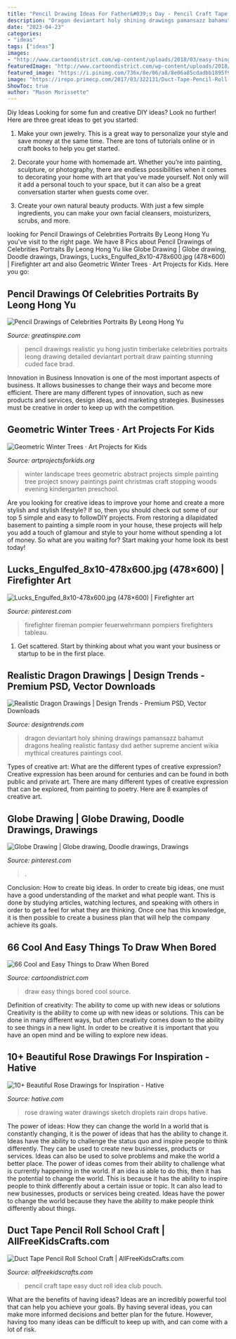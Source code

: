 ```yaml
---
title: "Pencil Drawing Ideas For Father&#039;s Day - Pencil Craft Tape Easy Duct Roll Idea Club Pouch"
description: "Dragon deviantart holy shining drawings pamansazz bahamut dragons healing realistic fantasy dxd aether supreme ancient wikia mythical creatures paintings cool"
date: "2023-04-23"
categories:
- "ideas"
tags: ["ideas"]
images:
- "http://www.cartoondistrict.com/wp-content/uploads/2018/03/easy-things-to-draw-when-bored18.jpg"
featuredImage: "http://www.cartoondistrict.com/wp-content/uploads/2018/03/easy-things-to-draw-when-bored18.jpg"
featured_image: "https://i.pinimg.com/736x/8e/06/a8/8e06a85cdadbb1895f935a4482d65180--art-school-figurative-art.jpg"
image: "https://irepo.primecp.com/2017/03/322131/Duct-Tape-Pencil-Roll-School-Craft_ExtraLarge700_ID-2134221.jpg?v=2134221"
ShowToc: true
author: "Mason Morissette"
---
```



Diy Ideas
Looking for some fun and creative DIY ideas? Look no further! Here are three great ideas to get you started:
1. Make your own jewelry. This is a great way to personalize your style and save money at the same time. There are tons of tutorials online or in craft books to help you get started.

2. Decorate your home with homemade art. Whether you’re into painting, sculpture, or photography, there are endless possibilities when it comes to decorating your home with art that you’ve made yourself. Not only will it add a personal touch to your space, but it can also be a great conversation starter when guests come over.

3. Create your own natural beauty products. With just a few simple ingredients, you can make your own facial cleansers, moisturizers, scrubs, and more.

	

		
looking for Pencil Drawings of Celebrities Portraits By Leong Hong Yu you've visit to the right page. We have 8 Pics about Pencil Drawings of Celebrities Portraits By Leong Hong Yu like Globe Drawing | Globe drawing, Doodle drawings, Drawings, Lucks_Engulfed_8x10-478x600.jpg (478×600) | Firefighter art and also Geometric Winter Trees · Art Projects for Kids. Here you go:
		
    
## Pencil Drawings Of Celebrities Portraits By Leong Hong Yu

<img loading=lazy src="https://greatinspire.com/wp-content/uploads/2015/08/Pencil-Drawings-of-Celebrities-Portraits-By-Leong-Hong-Yu-14.jpg" onerror="this.onerror=null;this.src='https://tse1.mm.bing.net/th?id=OIP.h0LvPDrc7-nNWnDVTTja3AHaKp&amp;pid=15.1';" alt="Pencil Drawings of Celebrities Portraits By Leong Hong Yu">

_Source: greatinspire.com_

>pencil drawings realistic yu hong justin timberlake celebrities portraits leong drawing detailed deviantart portrait draw painting stunning cuded face brad. 

	

Innovation in Business
Innovation is one of the most important aspects of business. It allows businesses to change their ways and become more efficient. There are many different types of innovation, such as new products and services, design ideas, and marketing strategies. Businesses must be creative in order to keep up with the competition.

    
## Geometric Winter Trees · Art Projects For Kids

<img loading=lazy src="https://artprojectsforkids.org/wp-content/uploads/2012/07/Geometric-Landscape-1024x779.jpg" onerror="this.onerror=null;this.src='https://tse4.mm.bing.net/th?id=OIP.bGo3hqGoJ2CtzcCifpVqCgHaFo&amp;pid=15.1';" alt="Geometric Winter Trees · Art Projects for Kids">

_Source: artprojectsforkids.org_

>winter landscape trees geometric abstract projects simple painting tree project snowy paintings paint christmas craft stopping woods evening kindergarten preschool. 

	

Are you looking for creative ideas to improve your home and create a more stylish and stylish lifestyle? If so, then you should check out some of our top 5 simple and easy to followDIY projects. From restoring a dilapidated basement to painting a simple room in your house, these projects will help you add a touch of glamour and style to your home without spending a lot of money. So what are you waiting for? Start making your home look its best today!

    
## Lucks_Engulfed_8x10-478x600.jpg (478×600) | Firefighter Art

<img loading=lazy src="https://i.pinimg.com/736x/8e/06/a8/8e06a85cdadbb1895f935a4482d65180--art-school-figurative-art.jpg" onerror="this.onerror=null;this.src='https://tse2.mm.bing.net/th?id=OIP.0DvS4YPFyEN0Ke4_LROhIwHaJS&amp;pid=15.1';" alt="Lucks_Engulfed_8x10-478x600.jpg (478×600) | Firefighter art">

_Source: pinterest.com_

>firefighter fireman pompier feuerwehrmann pompiers firefighters tableau. 

	

1. Get scattered. Start by thinking about what you want your business or startup to be in the first place.

    
## Realistic Dragon Drawings | Design Trends - Premium PSD, Vector Downloads

<img loading=lazy src="https://images.designtrends.com/wp-content/uploads/2016/02/09122653/Holy-healing-dragon.jpg" onerror="this.onerror=null;this.src='https://tse4.mm.bing.net/th?id=OIP.8m2zboxuU3ey1v21Xf0QXQHaL0&amp;pid=15.1';" alt="Realistic Dragon Drawings | Design Trends - Premium PSD, Vector Downloads">

_Source: designtrends.com_

>dragon deviantart holy shining drawings pamansazz bahamut dragons healing realistic fantasy dxd aether supreme ancient wikia mythical creatures paintings cool. 

	

Types of creative art: What are the different types of creative expression?
Creative expression has been around for centuries and can be found in both public and private art. There are many different types of creative expression that can be explored, from painting to poetry. Here are 8 examples of creative art.

    
## Globe Drawing | Globe Drawing, Doodle Drawings, Drawings

<img loading=lazy src="https://i.pinimg.com/736x/af/f5/83/aff5838b4ab3f0bdc1b367b0c2b19014.jpg" onerror="this.onerror=null;this.src='https://tse3.mm.bing.net/th?id=OIP.h_KqckfRBLoq5g3I-iBOEAHaJ3&amp;pid=15.1';" alt="Globe Drawing | Globe drawing, Doodle drawings, Drawings">

_Source: pinterest.com_

>. 

	

Conclusion: How to create big ideas.
In order to create big ideas, one must have a good understanding of the market and what people want. This is done by studying articles, watching lectures, and speaking with others in order to get a feel for what they are thinking. Once one has this knowledge, it is then possible to create a business plan that will help the company achieve its goals.

    
## 66 Cool And Easy Things To Draw When Bored

<img loading=lazy src="http://www.cartoondistrict.com/wp-content/uploads/2018/03/easy-things-to-draw-when-bored18.jpg" onerror="this.onerror=null;this.src='https://tse2.mm.bing.net/th?id=OIP.FIlhW0XFT7nMW7khUoeohAHaKm&amp;pid=15.1';" alt="66 Cool and Easy Things to Draw When Bored">

_Source: cartoondistrict.com_

>draw easy things bored cool source. 

	

Definition of creativity: The ability to come up with new ideas or solutions
Creativity is the ability to come up with new ideas or solutions. This can be done in many different ways, but often creativity comes down to the ability to see things in a new light. In order to be creative it is important that you have an open mind and be willing to explore new ideas.

    
## 10+ Beautiful Rose Drawings For Inspiration - Hative

<img loading=lazy src="https://hative.com/wp-content/uploads/2013/09/rose-drawings/rose-drawing-11.jpg" onerror="this.onerror=null;this.src='https://tse4.mm.bing.net/th?id=OIP.2iP9PrKBFCqVLYbhJjx4IQHaFa&amp;pid=15.1';" alt="10+ Beautiful Rose Drawings for Inspiration - Hative">

_Source: hative.com_

>rose drawing water drawings sketch droplets rain drops hative. 

	

The power of ideas: How they can change the world
In a world that is constantly changing, it is the power of ideas that has the ability to change it. Ideas have the ability to challenge the status quo and inspire people to think differently. They can be used to create new businesses, products or services. Ideas can also be used to solve problems and make the world a better place.
The power of ideas comes from their ability to challenge what is currently happening in the world. If an idea is able to do this, then it has the potential to change the world. This is because it has the ability to inspire people to think differently about a certain issue or topic. It can also lead to new businesses, products or services being created. Ideas have the power to change the world because they have the ability to make people think differently about things.

    
## Duct Tape Pencil Roll School Craft | AllFreeKidsCrafts.com

<img loading=lazy src="https://irepo.primecp.com/2017/03/322131/Duct-Tape-Pencil-Roll-School-Craft_ExtraLarge700_ID-2134221.jpg?v=2134221" onerror="this.onerror=null;this.src='https://tse2.mm.bing.net/th?id=OIP.m0_0QCVxXBf_MYnJzm-xBgHaKC&amp;pid=15.1';" alt="Duct Tape Pencil Roll School Craft | AllFreeKidsCrafts.com">

_Source: allfreekidscrafts.com_

>pencil craft tape easy duct roll idea club pouch. 

	

What are the benefits of having ideas?
Ideas are an incredibly powerful tool that can help you achieve your goals. By having several ideas, you can make more informed decisions and better plan for the future. However, having too many ideas can be difficult to keep up with, and can come with a lot of risk.

